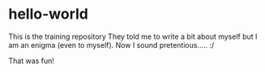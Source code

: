 # hello-world
This is the training repository
They told me to write a bit about myself but I am an enigma (even to myself). Now I sound pretentious..... :/

That was fun!
